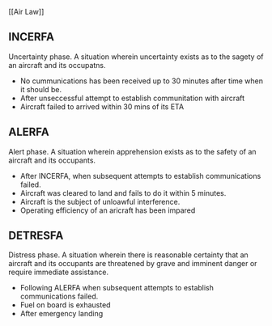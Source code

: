 [[Air Law]]

## INCERFA

Uncertainty phase. A situation wherein uncertainty exists as to the sagety of an aircraft and its occupatns.
- No cummunications has been received up to 30 minutes after time when it should be.
- After unseccessful attempt to establish communitation with aircraft
- Aircraft failed to arrived within 30 mins of its ETA


## ALERFA

Alert phase. A situation wherein apprehension exists as to the safety of an aircraft and its occupants.
- After INCERFA, when subsequent attempts to establish communications failed.
- Aircraft was cleared to land and fails to do it within 5 minutes.
- Aircraft is the subject of unloawful interference.
- Operating efficiency of an aricraft has been impared


## DETRESFA

Distress phase. A situation wherein there is reasonable certainty that an aircraft and its occupants are threatened by grave and imminent danger or require immediate assistance.
- Following ALERFA when subsequent attempts to establish communications failed.
-  Fuel on board is exhausted
- After emergency landing